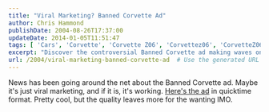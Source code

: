 ```yaml
---
title: "Viral Marketing? Banned Corvette Ad"
author: Chris Hammond
publishDate: 2004-08-26T17:37:00
updateDate: 2014-01-05T11:51:47
tags: [ 'Cars', 'Corvette', 'Corvette Z06', 'Corvettez06', 'CorvetteZ06org', 'Life News', 'Music', 'SEO', 'Site News', 'Technology' ]
excerpt: "Discover the controversial Banned Corvette ad making waves online. Is it viral marketing at work? Check out the ad in quicktime format and see for yourself!"
url: /2004/viral-marketing-banned-corvette-ad  # Use the generated URL with year
---
```

<P>News has been going around the net about the Banned Corvette ad. Maybe it's just viral marketing, and if it is, it's working. <A href="https://vette-net.com/movies/ABoysDream-High.mov">Here's the ad</A> in quicktime format. Pretty cool, but the quality leaves more for the wanting IMO.</P> <P>&nbsp;</P>

